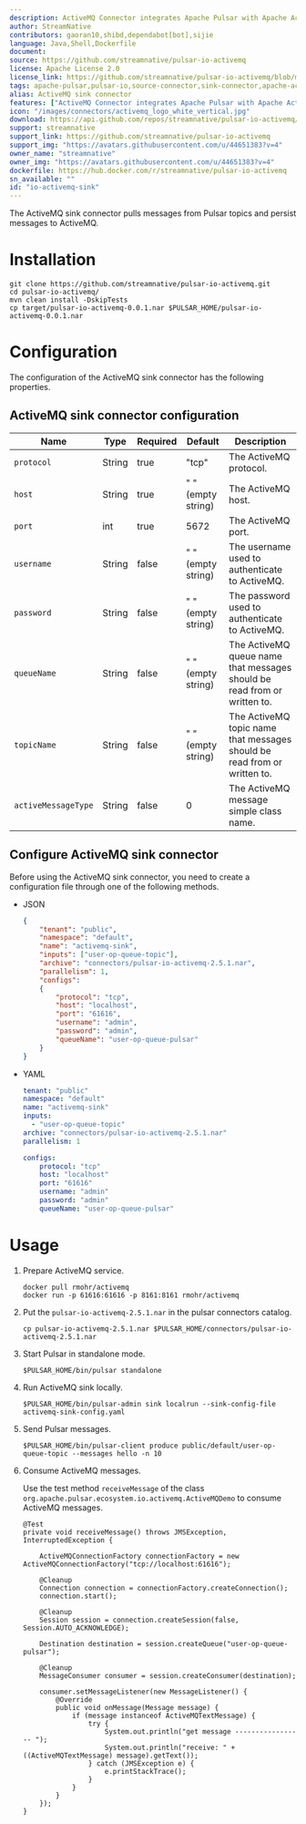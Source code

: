 ```yaml
---
description: ActiveMQ Connector integrates Apache Pulsar with Apache ActiveMQ. 
author: StreamNative
contributors: gaoran10,shibd,dependabot[bot],sijie
language: Java,Shell,Dockerfile
document:
source: https://github.com/streamnative/pulsar-io-activemq
license: Apache License 2.0
license_link: https://github.com/streamnative/pulsar-io-activemq/blob/master/LICENSE
tags: apache-pulsar,pulsar-io,source-connector,sink-connector,apache-activemq
alias: ActiveMQ sink connector
features: ["ActiveMQ Connector integrates Apache Pulsar with Apache ActiveMQ. "]
icon: "/images/connectors/activemq_logo_white_vertical.jpg"
download: https://api.github.com/repos/streamnative/pulsar-io-activemq/tarball/refs/tags/v3.0.6.6
support: streamnative
support_link: https://github.com/streamnative/pulsar-io-activemq
support_img: "https://avatars.githubusercontent.com/u/44651383?v=4"
owner_name: "streamnative"
owner_img: "https://avatars.githubusercontent.com/u/44651383?v=4"
dockerfile: https://hub.docker.com/r/streamnative/pulsar-io-activemq
sn_available: ""
id: "io-activemq-sink"
---
```



The ActiveMQ sink connector pulls messages from Pulsar topics and persist messages to ActiveMQ.

# Installation

```
git clone https://github.com/streamnative/pulsar-io-activemq.git
cd pulsar-io-activemq/
mvn clean install -DskipTests
cp target/pulsar-io-activemq-0.0.1.nar $PULSAR_HOME/pulsar-io-activemq-0.0.1.nar
```

# Configuration 

The configuration of the ActiveMQ sink connector has the following properties.

## ActiveMQ sink connector configuration

| Name | Type|Required | Default | Description 
|------|----------|----------|---------|-------------|
| `protocol` |String| true | "tcp" | The ActiveMQ protocol. |
| `host` | String| true | " " (empty string) | The ActiveMQ host. |
| `port` | int |true | 5672 | The ActiveMQ port. |
| `username` | String|false | " " (empty string) | The username used to authenticate to ActiveMQ. |
| `password` | String|false | " " (empty string) | The password used to authenticate to ActiveMQ. |
| `queueName` | String|false | " " (empty string) | The ActiveMQ queue name that messages should be read from or written to. |
| `topicName` | String|false | " " (empty string) | The ActiveMQ topic name that messages should be read from or written to. |
| `activeMessageType` | String|false |0 | The ActiveMQ message simple class name. |

## Configure ActiveMQ sink connector

Before using the ActiveMQ sink connector, you need to create a configuration file through one of the following methods.

* JSON 

    ```json
    {
        "tenant": "public",
        "namespace": "default",
        "name": "activemq-sink",
        "inputs": ["user-op-queue-topic"],
        "archive": "connectors/pulsar-io-activemq-2.5.1.nar",
        "parallelism": 1,
        "configs":
        {
            "protocol": "tcp",
            "host": "localhost",
            "port": "61616",
            "username": "admin",
            "password": "admin",
            "queueName": "user-op-queue-pulsar"
        }
    }
    ```

* YAML

    ```yaml
    tenant: "public"
    namespace: "default"
    name: "activemq-sink"
    inputs: 
      - "user-op-queue-topic"
    archive: "connectors/pulsar-io-activemq-2.5.1.nar"
    parallelism: 1
    
    configs:
        protocol: "tcp"
        host: "localhost"
        port: "61616"
        username: "admin"
        password: "admin"
        queueName: "user-op-queue-pulsar"
    ```

# Usage

1. Prepare ActiveMQ service.

    ```
    docker pull rmohr/activemq
    docker run -p 61616:61616 -p 8161:8161 rmohr/activemq
    ```

2. Put the `pulsar-io-activemq-2.5.1.nar` in the pulsar connectors catalog.

    ```
    cp pulsar-io-activemq-2.5.1.nar $PULSAR_HOME/connectors/pulsar-io-activemq-2.5.1.nar
    ```

3. Start Pulsar in standalone mode.

    ```
    $PULSAR_HOME/bin/pulsar standalone
    ```

4. Run ActiveMQ sink locally.

    ```
    $PULSAR_HOME/bin/pulsar-admin sink localrun --sink-config-file activemq-sink-config.yaml
    ```

5. Send Pulsar messages.

    ```
    $PULSAR_HOME/bin/pulsar-client produce public/default/user-op-queue-topic --messages hello -n 10
    ```

6. Consume ActiveMQ messages.

    Use the test method `receiveMessage` of the class `org.apache.pulsar.ecosystem.io.activemq.ActiveMQDemo` 
to consume ActiveMQ messages.

    ```
    @Test
    private void receiveMessage() throws JMSException, InterruptedException {
    
        ActiveMQConnectionFactory connectionFactory = new ActiveMQConnectionFactory("tcp://localhost:61616");
    
        @Cleanup
        Connection connection = connectionFactory.createConnection();
        connection.start();
    
        @Cleanup
        Session session = connection.createSession(false, Session.AUTO_ACKNOWLEDGE);
    
        Destination destination = session.createQueue("user-op-queue-pulsar");
    
        @Cleanup
        MessageConsumer consumer = session.createConsumer(destination);
    
        consumer.setMessageListener(new MessageListener() {
            @Override
            public void onMessage(Message message) {
                if (message instanceof ActiveMQTextMessage) {
                    try {
                        System.out.println("get message ----------------- ");
                        System.out.println("receive: " + ((ActiveMQTextMessage) message).getText());
                    } catch (JMSException e) {
                        e.printStackTrace();
                    }
                }
            }
        });
    }
    ```


